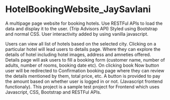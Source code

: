 # HotelBookingWebsite_JaySavlani

A multipage page website for booking hotels.
Use RESTFul APIs to load the data and display it to the user. (Trip Advisors API)
Styled using Bootstrap and normal CSS.
User interactivity added by using vanilla javascript.

Users can view all list of hotels based on the selected city. 
Clicking on a particular hotel will lead users to details page. Where they can explore the details of hotel including hotel images, address and amneties offered. 
Details page will ask users to fill a booking form (customer name, number of adults, number of rooms, booking date etc). 
On clicking book Now button user will be redirected to Confirmation booking page where they can review the details mentioned by them, total price, etc. 
A button is provided to pay the amount based on whether user is logged in or not. (Javascript frontend functionaly). 
This project is a sample test project for Frontend which uses Javascript, CSS, Bootstrap and RESTFul APIs.
